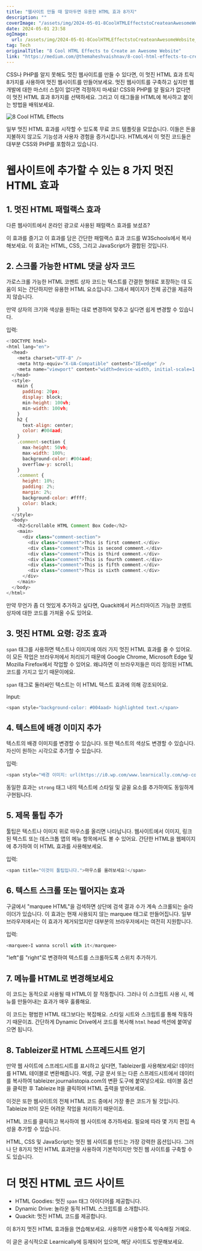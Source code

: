 ```yaml
---
title: "웹사이트 만들 때 알아두면 유용한 HTML 효과 8가지"
description: ""
coverImage: "/assets/img/2024-05-01-8CoolHTMLEffectstoCreateanAwesomeWebsite_0.png"
date: 2024-05-01 23:58
ogImage: 
  url: /assets/img/2024-05-01-8CoolHTMLEffectstoCreateanAwesomeWebsite_0.png
tag: Tech
originalTitle: "8 Cool HTML Effects to Create an Awesome Website"
link: "https://medium.com/@themaheshvaishnav/8-cool-html-effects-to-create-an-awesome-website-419841fbc4ef"
---
```



CSS나 PHP를 알지 못해도 멋진 웹사이트를 만들 수 있다면, 이 멋진 HTML 효과 트릭 8가지를 사용하여 멋진 웹사이트를 만들어보세요. 멋진 웹사이트를 구축하고 싶지만 웹 개발에 대한 마스터 스킬이 없다면 걱정하지 마세요! CSS와 PHP를 알 필요가 없다면 이 멋진 HTML 효과 8가지를 선택하세요. 그리고 이 태그들을 HTML에 복사하고 붙이는 방법을 배워보세요.

![8 Cool HTML Effects](/assets/img/2024-05-01-8CoolHTMLEffectstoCreateanAwesomeWebsite_0.png)

일부 멋진 HTML 효과를 시작할 수 있도록 무료 코드 템플릿을 모았습니다. 이들은 돈을 지불하지 않고도 기능성과 사용자 경험을 증가시킵니다. HTML에서 이 멋진 코드들은 대부분 CSS와 PHP를 포함하고 있습니다.

# 웹사이트에 추가할 수 있는 8 가지 멋진 HTML 효과

<div class="content-ad"></div>

## 1. 멋진 HTML 패럴랙스 효과

다른 웹사이트에서 온라인 광고로 사용된 패럴랙스 효과를 보셨죠?

이 효과를 즐기고 이 효과를 담은 간단한 패럴랙스 효과 코드를 W3Schools에서 복사해보세요. 이 효과는 HTML, CSS, 그리고 JavaScript가 결합된 것입니다.

## 2. 스크롤 가능한 HTML 댓글 상자 코드

<div class="content-ad"></div>

가로스크롤 가능한 HTML 코멘트 상자 코드는 텍스트를 간결한 형태로 포장하는 데 도움이 되는 간단하지만 유용한 HTML 요소입니다. 그래서 페이지가 전체 공간을 제공하지 않습니다.

만약 상자의 크기와 색상을 원하는 대로 변경하여 맞추고 싶다면 쉽게 변경할 수 있습니다.

입력:

```js
<!DOCTYPE html>
<html lang="en">
  <head>
    <meta charset="UTF-8" />
    <meta http-equiv="X-UA-Compatible" content="IE=edge" />
    <meta name="viewport" content="width=device-width, initial-scale=1.0" />
  </head>
  <style>
    main {
      padding: 20px;
      display: block;
      min-height: 100vh;
      min-width: 100vh;
    }
    h2 {
      text-align: center;
      color: #004aad;
    }
    .comment-section {
      max-height: 50vh;
      max-width: 100%;
      background-color: #004aad;
      overflow-y: scroll;
    }
    .comment {
      height: 10%;
      padding: 2%;
      margin: 2%;
      background-color: #ffff;
      color: black;
    }
  </style>
  <body>
    <h2>Scrollable HTML Comment Box Code</h2>
    <main>
      <div class="comment-section">
        <div class="comment">This is first comment.</div>
        <div class="comment">This is second comment.</div>
        <div class="comment">This is third comment.</div>
        <div class="comment">This is fourth comment.</div>
        <div class="comment">This is fifth comment.</div>
        <div class="comment">This is sixth comment.</div>
      </div>
    </main>
  </body>
</html>
```

<div class="content-ad"></div>

만약 무언가 좀 더 멋있게 추가하고 싶다면, Quackit에서 커스터마이즈 가능한 코멘트 상자에 대한 코드를 가져올 수도 있어요.

## 3. 멋진 HTML 요령: 강조 효과

`span` 태그를 사용하면 텍스트나 이미지에 여러 가지 멋진 HTML 효과를 줄 수 있어요. 이 모든 작업은 브라우저에서 처리되기 때문에 Google Chrome, Microsoft Edge 및 Mozilla Firefox에서 작업할 수 있어요. 왜냐하면 이 브라우저들은 미리 정의된 HTML 코드를 가지고 있기 때문이에요.

`span` 태그로 둘러싸인 텍스트는 이 HTML 텍스트 효과에 의해 강조되어요.

<div class="content-ad"></div>

Input:


```js
<span style="background-color: #004aad> highlighted text.</span>
```

## 4. 텍스트에 배경 이미지 추가

텍스트의 배경 이미지를 변경할 수 있습니다. 또한 텍스트의 색상도 변경할 수 있습니다. 자신이 원하는 시각으로 추가할 수 있습니다.

<div class="content-ad"></div>

입력:

```js
<span style="배경 이미지: url(https://i0.wp.com/www.learnically.com/wp-content/uploads/2023/05/html-strucher.jpg resize=768%2C432&ssl=1);  글꼴 크기: 20pt; ">Learnically가 제공하는...</span>
```

동일한 효과는 `strong` 태그 내의 텍스트에 스타일 및 글꼴 요소를 추가하여도 동일하게 구현됩니다.

## 5. 제목 툴팁 추가

<div class="content-ad"></div>

툴팁은 텍스트나 이미지 위로 마우스를 올리면 나타납니다. 웹사이트에서 이미지, 링크된 텍스트 또는 데스크톱 앱의 메뉴 항목에서도 볼 수 있어요. 간단한 HTML을 웹페이지에 추가하여 이 HTML 효과를 사용해보세요.

입력:

```js
<span title="이것이 툴팁입니다.">마우스를 올려보세요!</span>
``` 

## 6. 텍스트 스크롤 또는 떨어지는 효과

<div class="content-ad"></div>

구글에서 "marquee HTML"을 검색하면 상단에 검색 결과 수가 계속 스크롤되는 슬라이더가 있습니다. 이 효과는 현재 사용되지 않는 marquee 태그로 만들어집니다. 일부 브라우저에서는 이 효과가 제거되었지만 대부분의 브라우저에서는 여전히 지원합니다.

입력:

```js
<marquee>I wanna scroll with it</marquee>
```

"left"를 "right"로 변경하여 텍스트를 스크롤하도록 스위치 추가하기.

<div class="content-ad"></div>

## 7. 메뉴를 HTML로 변경해보세요

이 코드는 동적으로 사용될 때 HTML이 잘 작동합니다. 그러나 이 스크립트 사용 시, 메뉴를 만들어내는 효과가 매우 훌륭해요.

이 코드는 평범한 HTML 태그보다는 복잡해요. 스타일 시트와 스크립트를 통해 작동하기 때문이죠. 간단하게 Dynamic Drive에서 코드를 복사해 `html` head 섹션에 붙여넣으면 됩니다.

## 8. Tableizer로 HTML 스프레드시트 얻기

<div class="content-ad"></div>

만약 웹 사이트에 스프레드시트를 표시하고 싶다면, Tableizer를 사용해보세요! 데이터를 HTML 테이블로 변환해줍니다. 엑셀, 구글 문서 또는 다른 스프레드시트에서 데이터를 복사하여 tableizer.journalistopia.com의 변환 도구에 붙여넣으세요. 테이블 옵션을 클릭한 후 Tableize It을 클릭하여 HTML 출력을 받아보세요.

이것은 또한 웹사이트의 전체 HTML 코드 중에서 가장 좋은 코드가 될 것입니다. Tableize It!이 모든 어려운 작업을 처리하기 때문이죠.

HTML 코드를 클릭하고 복사하여 웹 사이트에 추가하세요. 필요에 따라 몇 가지 편집 속성을 추가할 수 있습니다.

HTML, CSS 및 JavaScript는 멋진 웹 사이트를 만드는 가장 강력한 옵션입니다. 그러나 단 8가지 멋진 HTML 효과만을 사용하여 기본적이지만 멋진 웹 사이트를 구축할 수도 있습니다.

<div class="content-ad"></div>

# 더 멋진 HTML 코드 사이트

- HTML Goodies: 멋진 `span` 태그 아이디어를 제공합니다.
- Dynamic Drive: 놀라운 동적 HTML 스크립트를 소개합니다.
- Quackit: 멋진 HTML 코드를 제공합니다.

이 8가지 멋진 HTML 효과들을 연습해보세요. 사용하면 사용할수록 익숙해질 거예요.

이 글은 공식적으로 Learnically에 등재되어 있으며, 해당 사이트도 방문해보세요.